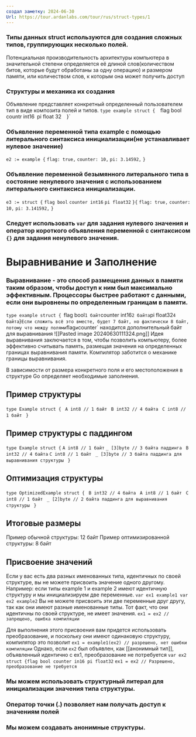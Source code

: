 ```yaml
---
создал заметку: 2024-06-30
Url: https://tour.ardanlabs.com/tour/rus/struct-types/1
---
```

### Типы данных struct используются для создания сложных типов, группирующих несколько полей.
Потенциальная производительность архитектуры компьютера в значительной степени определяется её длиной слов(количеством битов, которые будут обработаны за одну операцию) и размером памяти, или количеством слов, к которым она может получить доступ

### Структуры и механика их создания
Объявление представляет конкретный определенный пользователем тип в виде композита полей и типов. 
`type example struct { 
	`flag bool` 
	`countr int16`
	`pi float 32` 
`}`

### Объявление переменной типа example с помощью литерального синтаксиса инициализации(не устанавливает нулевое значение)

`e2 := example {`
	`flag: true,`
	`counter: 10,`
	`pi: 3.14592,`
`}`

### Объявление переменной безымянного литерального типа в состояние ненулевого значения с использованием литерального синтаксиса инициализации.

`e3 := struct {`
	`flag bool`
	`counter int16`
	`pi float32`
`}{`
	`flag: true,`
	`counter: 10,`
	`pi: 3.141592,`
`}`

### Следует использовать `var` для задания нулевого значения и оператор короткого объявления переменной с синтаксисом `{}` для задания ненулевого значения.

# Выравнивание и Заполнение

### Выравнивание - это способ размещения данных в памяти таким образом, чтобы доступ к ним был максимально эффективным. Процессоры быстрее работают с данными, если они выровнены по определенным границам в памяти. 

`type example struct {
    `flag    bool` 1 байт
    `counter int16` 2 байта
    `pi      float32` 4 байта
`}`
Если сложить всё это вместе, будет 7 байт, но фактически 8 байт, потому что между полями `flag` и `counter` находится дополнительный байт для выравнивания
![[Pasted image 20240630111324.png]]
Идея выравнивания заключается в том, чтобы позволить компьютеру, более эффективно считывать память, размещая значения на определенных границах выравнивания памяти. Компилятор заботится о механике границы выравнивания. 

В зависимости от размера конкретного поля и его местоположения в структуре Go определяет необходимые заполнения. 

## Пример структуры
`type Example struct { `
	`A int8 // 1 байт `
	`B int32 // 4 байта `
	`C int8 // 1 байт `
`}`
## Пример структуры с паддингом
`type Example struct {` 
	`A int8 // 1 байт` 
	`_ [3]byte // 3 байта паддинга `
	`B int32 // 4 байта` 
	`C int8 // 1 байт `
	`_ [3]byte // 3 байта паддинга для выравнивания структуры `
`}`
## Оптимизация структуры
`type OptimizedExample struct { `
	`B int32 // 4 байта `
	`A int8 // 1 байт `
	`C int8 // 1 байт `
	`_ [2]byte // 2 байта паддинга для выравнивания структуры `
`}`
## Итоговые размеры
Пример обычной структуры:  12 байт
Пример оптимизированной структуры: 8 байт

## Присвоение значений
Если у вас есть два разных именованных типа, идентичных по своей структуре, вы не можете присвоить значение одного другому. 
Например: если типы example 1 и example 2 имеют идентичную структуру и мы инициализируем две переменные. 
`var ex1 example1 var ex2 example2`
Вы не можете присвоить эти две переменные друг другу, так как они имеют разные именованные типы. Тот факт, что они идентичны по своей структуре, не имеет значения.
`ex1 = ex2 // запрещено, ошибка компиляции`

Для выполнения этого присвоения вам придется использовать преобразование, и поскольку они имеют одинаковую структуру, компилятор это позволит
`ex1 = example1(ex2) // разрешено, нет ошибки компиляции`
Однако, если `ex2` был объявлен, как [[анонимный тип]], объявленный идентично с ex1, преобразование не потребуется
`var ex2 struct {flag bool counter in16 pi float32`
`ex1 = ex2 // Разрешено, преобразование не требуется`

### Мы можем использовать структурный литерал для инициализации значения типа структуры.
### Оператор точки (.) позволяет нам получать доступ к значениям полей
### Мы можем создавать анонимные структуры. 